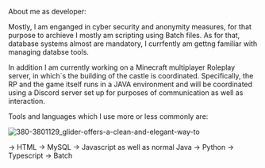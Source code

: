 About me as developer:

Mostly, I am enganged in cyber security and anonymity measures,
for that purpose to archieve I mostly am scripting using Batch files. 
As for that, database systems almost are mandatory, I currfently am gettng familiar with managing databse tools. 



In addition I am currently working on a Minecraft multiplayer Roleplay server, 
in which´s the building of the castle is coordinated. 
Specifically, the RP and the game itself runs in a JAVA environment and will be
coordinated using a Discord server set up for purposes of communication as well as interaction. 



Tools and languages which I use more or less commonly are: 

![380-3801129_glider-offers-a-clean-and-elegant-way-to](https://user-images.githubusercontent.com/74370134/137207331-1d5b5276-0c31-4d3f-b2b6-acb0d89e6848.png)

-> HTML
-> MySQL
-> Javascript as well as normal Java 
-> Python
-> Typescript 
-> Batch 

